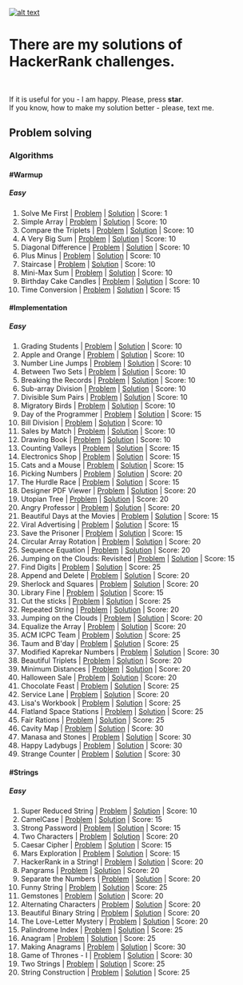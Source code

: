 [![alt text](https://i0.wp.com/gradsingames.com/wp-content/uploads/2016/05/856771_668224053197841_1943699009_o.png "Me on HackerRank")](https://www.hackerrank.com/jewel_vadim)


# There are my solutions of HackerRank challenges.
<br>

If it is useful for you - I am happy. Please, press **star**.
<br>
If you know, how to make my solution better - please, text me.


## Problem solving
### Algorithms
#### #Warmup
##### Easy
1. Solve Me First | [Problem](https://www.hackerrank.com/challenges/solve-me-first) | [Solution](https://github.com/jewelvadim/HackerRank/blob/master/Problem%20solving/Algorithms/%23Warmup/Easy/Solve%20Me%20First/README.md) | Score: 1
2. Simple Array | [Problem](https://www.hackerrank.com/challenges/simple-array-sum) | [Solution](https://github.com/jewelvadim/HackerRank/blob/master/Problem%20solving/Algorithms/%23Warmup/Easy/Simple%20Array/README.md) | Score: 10
3. Compare the Triplets | [Problem](https://www.hackerrank.com/challenges/compare-the-triplets) | [Solution](https://github.com/jewelvadim/HackerRank/blob/master/Problem%20solving/Algorithms/%23Warmup/Easy/Compare%20the%20Triplets/README.md) | Score: 10
4. A Very Big Sum | [Problem](https://www.hackerrank.com/challenges/a-very-big-sum) | [Solution](https://github.com/jewelvadim/HackerRank/blob/master/Problem%20solving/Algorithms/%23Warmup/Easy/A%20Very%20Big%20Sum/README.md) | Score: 10
5. Diagonal Difference | [Problem](https://www.hackerrank.com/challenges/diagonal-difference) | [Solution](https://github.com/jewelvadim/HackerRank/blob/master/Problem%20solving/Algorithms/%23Warmup/Easy/Diagonal%20Difference/README.md) | Score: 10
6. Plus Minus | [Problem](https://www.hackerrank.com/challenges/plus-minus) | [Solution](https://github.com/jewelvadim/HackerRank/blob/master/Problem%20solving/Algorithms/%23Warmup/Easy/Plus%20Minus/README.md) | Score: 10
7. Staircase | [Problem](https://www.hackerrank.com/challenges/staircase) | [Solution](https://github.com/jewelvadim/HackerRank/blob/master/Problem%20solving/Algorithms/%23Warmup/Easy/Staircase/README.md) | Score: 10
8. Mini-Max Sum | [Problem](https://www.hackerrank.com/challenges/mini-max-sum) | [Solution](https://github.com/jewelvadim/HackerRank/blob/master/Problem%20solving/Algorithms/%23Warmup/Easy/Mini-Max%20Sum/README.md) | Score: 10
9. Birthday Cake Candles | [Problem](https://www.hackerrank.com/challenges/birthday-cake-candles) | [Solution](https://github.com/jewelvadim/HackerRank/blob/master/Problem%20solving/Algorithms/%23Warmup/Easy/Birthday%20Cake%20Candles/README.md) | Score: 10
10. Time Conversion | [Problem](https://www.hackerrank.com/challenges/time-conversion) | [Solution](https://github.com/jewelvadim/HackerRank/blob/master/Problem%20solving/Algorithms/%23Warmup/Easy/Time%20Conversion/README.md) | Score: 15

#### #Implementation
##### Easy
1. Grading Students | [Problem](https://www.hackerrank.com/challenges/grading) | [Solution](https://github.com/jewelvadim/HackerRank/blob/master/Problem%20solving/Algorithms/%23Implementation/Easy/Grading%20Students/README.md) | Score: 10
2. Apple and Orange | [Problem](https://www.hackerrank.com/challenges/apple-and-orange) | [Solution](https://github.com/jewelvadim/HackerRank/blob/master/Problem%20solving/Algorithms/%23Implementation/Easy/Apple%20and%20Orange/README.md) | Score: 10
3. Number Line Jumps | [Problem](https://www.hackerrank.com/challenges/kangaroo) | [Solution](https://github.com/jewelvadim/HackerRank/blob/master/Problem%20solving/Algorithms/%23Implementation/Easy/Number%20Line%20Jumps/README.md) | Score: 10
4. Between Two Sets | [Problem](https://www.hackerrank.com/challenges/between-two-sets) | [Solution](https://github.com/jewelvadim/HackerRank/blob/master/Problem%20solving/Algorithms/%23Implementation/Easy/Between%20Two%20Sets/README.md) | Score: 10
5. Breaking the Records | [Problem](https://www.hackerrank.com/challenges/breaking-best-and-worst-records) | [Solution](https://github.com/jewelvadim/HackerRank/blob/master/Problem%20solving/Algorithms/%23Implementation/Easy/Breaking%20the%20Records/README.md) | Score: 10
6. Sub-array Division | [Problem](https://www.hackerrank.com/challenges/the-birthday-bar) | [Solution](https://github.com/jewelvadim/HackerRank/tree/master/Problem%20solving/Algorithms/%23Implementation/Easy/Sub-array%20Division) | Score: 10
7. Divisible Sum Pairs | [Problem](https://www.hackerrank.com/challenges/divisible-sum-pairs) | [Solution](https://github.com/jewelvadim/HackerRank/blob/master/Problem%20solving/Algorithms/%23Implementation/Easy/Divisible%20Sum%20Pairs/README.md) | Score: 10
8. Migratory Birds | [Problem](https://www.hackerrank.com/challenges/migratory-birds) | [Solution](https://github.com/jewelvadim/HackerRank/blob/master/Problem%20solving/Algorithms/%23Implementation/Easy/Migratory%20Birds/README.md) | Score: 10
9. Day of the Programmer | [Problem](https://www.hackerrank.com/challenges/day-of-the-programmer) | [Solution](https://github.com/jewelvadim/HackerRank/blob/master/Problem%20solving/Algorithms/%23Implementation/Easy/Day%20of%20the%20Programmer/README.md) | Score: 15
10. Bill Division | [Problem](https://www.hackerrank.com/challenges/bon-appetit) | [Solution](https://github.com/jewelvadim/HackerRank/blob/master/Problem%20solving/Algorithms/%23Implementation/Easy/Bill%20Division/README.md) | Score: 10
11. Sales by Match | [Problem](https://www.hackerrank.com/challenges/sock-merchant) | [Solution](https://github.com/jewelvadim/HackerRank/blob/master/Problem%20solving/Algorithms/%23Implementation/Easy/Sales%20by%20Match/README.md) | Score: 10
12. Drawing Book | [Problem](https://www.hackerrank.com/challenges/drawing-book) | [Solution](https://github.com/jewelvadim/HackerRank/blob/master/Problem%20solving/Algorithms/%23Implementation/Easy/Drawing%20Book/README.md) | Score: 10
13. Counting Valleys | [Problem](https://www.hackerrank.com/challenges/counting-valleys) | [Solution](https://github.com/jewelvadim/HackerRank/blob/master/Problem%20solving/Algorithms/%23Implementation/Easy/Counting%20Valleys/README.md) | Score: 15
14. Electronics Shop | [Problem](https://www.hackerrank.com/challenges/electronics-shop) | [Solution](https://github.com/jewelvadim/HackerRank/blob/master/Problem%20solving/Algorithms/%23Implementation/Easy/Electronics%20Shop/README.md) | Score: 15
15. Cats and a Mouse | [Problem](https://www.hackerrank.com/challenges/cats-and-a-mouse) | [Solution](https://github.com/jewelvadim/HackerRank/blob/master/Problem%20solving/Algorithms/%23Implementation/Easy/Cats%20and%20a%20Mouse/README.md) | Score: 15
16. Picking Numbers | [Problem](https://www.hackerrank.com/challenges/picking-numbers) | [Solution](https://github.com/jewelvadim/HackerRank/blob/master/Problem%20solving/Algorithms/%23Implementation/Easy/Picking%20Numbers/README.md) | Score: 20
17. The Hurdle Race | [Problem](https://www.hackerrank.com/challenges/the-hurdle-race) | [Solution](https://github.com/jewelvadim/HackerRank/blob/master/Problem%20solving/Algorithms/%23Implementation/Easy/The%20Hurdle%20Race/README.md) | Score: 15
18. Designer PDF Viewer | [Problem](https://www.hackerrank.com/challenges/designer-pdf-viewer) | [Solution](https://github.com/jewelvadim/HackerRank/blob/master/Problem%20solving/Algorithms/%23Implementation/Easy/Designer%20PDF%20Viewer/README.md) | Score: 20
19. Utopian Tree | [Problem](https://www.hackerrank.com/challenges/utopian-tree) | [Solution](https://github.com/jewelvadim/HackerRank/blob/master/Problem%20solving/Algorithms/%23Implementation/Easy/Utopian%20Tree/README.md) | Score: 20
20. Angry Professor | [Problem](https://www.hackerrank.com/challenges/angry-professor) | [Solution](https://github.com/jewelvadim/HackerRank/blob/master/Problem%20solving/Algorithms/%23Implementation/Easy/Angry%20Professor/README.md) | Score: 20
21. Beautiful Days at the Movies | [Problem](https://www.hackerrank.com/challenges/beautiful-days-at-the-movies) | [Solution](https://github.com/jewelvadim/HackerRank/blob/master/Problem%20solving/Algorithms/%23Implementation/Easy/Beautiful%20Days%20at%20the%20Movies/README.md) | Score: 15
22. Viral Advertising | [Problem](https://www.hackerrank.com/challenges/strange-advertising) | [Solution](https://github.com/jewelvadim/HackerRank/blob/master/Problem%20solving/Algorithms/%23Implementation/Easy/Viral%20Advertising/README.md) | Score: 15
23. Save the Prisoner | [Problem](https://www.hackerrank.com/challenges/save-the-prisoner) | [Solution](https://github.com/jewelvadim/HackerRank/blob/master/Problem%20solving/Algorithms/%23Implementation/Easy/Save%20the%20Prisoner/README.md) | Score: 15
24. Circular Array Rotation | [Problem](https://www.hackerrank.com/challenges/circular-array-rotation) | [Solution](https://github.com/jewelvadim/HackerRank/blob/master/Problem%20solving/Algorithms/%23Implementation/Easy/Circular%20Array%20Rotation/README.md) | Score: 20
25. Sequence Equation | [Problem](https://www.hackerrank.com/challenges/permutation-equation) | [Solution](https://github.com/jewelvadim/HackerRank/blob/master/Problem%20solving/Algorithms/%23Implementation/Easy/Sequence%20Equation/README.md) | Score: 20
26. Jumping on the Clouds: Revisited | [Problem](https://www.hackerrank.com/challenges/jumping-on-the-clouds-revisited) | [Solution](https://github.com/jewelvadim/HackerRank/blob/master/Problem%20solving/Algorithms/%23Implementation/Easy/Jumping%20on%20the%20Clouds:%20Revisited/README.md) | Score: 15
27. Find Digits | [Problem](https://www.hackerrank.com/challenges/find-digits) | [Solution](https://github.com/jewelvadim/HackerRank/blob/master/Problem%20solving/Algorithms/%23Implementation/Easy/Find%20Digits/README.md) | Score: 25
28. Append and Delete | [Problem](https://www.hackerrank.com/challenges/append-and-delete) | [Solution](https://github.com/jewelvadim/HackerRank/blob/master/Problem%20solving/Algorithms/%23Implementation/Easy/Append%20and%20Delete/README.md) | Score: 20
29. Sherlock and Squares | [Problem](https://www.hackerrank.com/challenges/sherlock-and-squares) | [Solution](https://github.com/jewelvadim/HackerRank/blob/master/Problem%20solving/Algorithms/%23Implementation/Easy/Sherlock%20and%20Squares/README.md) | Score: 20
30. Library Fine | [Problem](https://www.hackerrank.com/challenges/library-fine) | [Solution](https://github.com/jewelvadim/HackerRank/blob/master/Problem%20solving/Algorithms/%23Implementation/Easy/Library%20Fine/README.md) | Score: 15
31. Cut the sticks | [Problem](https://www.hackerrank.com/challenges/cut-the-sticks) | [Solution](https://github.com/jewelvadim/HackerRank/blob/master/Problem%20solving/Algorithms/%23Implementation/Easy/Cut%20the%20sticks/README.md) | Score: 25
32. Repeated String | [Problem](https://www.hackerrank.com/challenges/repeated-string) | [Solution](https://github.com/jewelvadim/HackerRank/blob/master/Problem%20solving/Algorithms/%23Implementation/Easy/Repeated%20String/README.md) | Score: 20
33. Jumping on the Clouds | [Problem](https://www.hackerrank.com/challenges/jumping-on-the-clouds) | [Solution](https://github.com/jewelvadim/HackerRank/blob/master/Problem%20solving/Algorithms/%23Implementation/Easy/Jumping%20on%20the%20Clouds/README.md) | Score: 20
34. Equalize the Array | [Problem](https://www.hackerrank.com/challenges/equality-in-a-array) | [Solution](https://github.com/jewelvadim/HackerRank/blob/master/Problem%20solving/Algorithms/%23Implementation/Easy/Equalize%20the%20Array/README.md) | Score: 20
35. ACM ICPC Team | [Problem](https://www.hackerrank.com/challenges/acm-icpc-team) | [Solution](https://github.com/jewelvadim/HackerRank/blob/master/Problem%20solving/Algorithms/%23Implementation/Easy/ACM%20ICPC%20Team/README.md) | Score: 25
36. Taum and B'day | [Problem](https://www.hackerrank.com/challenges/taum-and-bday) | [Solution](https://github.com/jewelvadim/HackerRank/blob/master/Problem%20solving/Algorithms/%23Implementation/Easy/Taum%20and%20B'day/README.md) | Score: 25
37. Modified Kaprekar Numbers | [Problem](https://www.hackerrank.com/challenges/kaprekar-numbers) | [Solution](https://github.com/jewelvadim/HackerRank/blob/master/Problem%20solving/Algorithms/%23Implementation/Easy/Modified%20Kaprekar%20Numbers/README.md) | Score: 30
38. Beautiful Triplets | [Problem](https://www.hackerrank.com/challenges/beautiful-triplets) | [Solution](https://github.com/jewelvadim/HackerRank/blob/master/Problem%20solving/Algorithms/%23Implementation/Easy/Beautiful%20Triplets/README.md) | Score: 20
39. Minimum Distances | [Problem](https://www.hackerrank.com/challenges/minimum-distances) | [Solution](https://github.com/jewelvadim/HackerRank/blob/master/Problem%20solving/Algorithms/%23Implementation/Easy/Minimum%20Distances/README.md) | Score: 20
40. Halloween Sale | [Problem](https://www.hackerrank.com/challenges/halloween-sale) | [Solution](https://github.com/jewelvadim/HackerRank/blob/master/Problem%20solving/Algorithms/%23Implementation/Easy/Halloween%20Sale/README.md) | Score: 20
41. Chocolate Feast | [Problem](https://www.hackerrank.com/challenges/chocolate-feast) | [Solution](https://github.com/jewelvadim/HackerRank/blob/master/Problem%20solving/Algorithms/%23Implementation/Easy/Chocolate%20Feast/README.md) | Score: 25
42. Service Lane | [Problem](https://www.hackerrank.com/challenges/service-lane) | [Solution](https://github.com/jewelvadim/HackerRank/blob/master/Problem%20solving/Algorithms/%23Implementation/Easy/Service%20Lane/README.md) | Score: 20
43. Lisa's Workbook | [Problem](https://www.hackerrank.com/challenges/lisa-workbook) | [Solution](https://github.com/jewelvadim/HackerRank/blob/master/Problem%20solving/Algorithms/%23Implementation/Easy/Lisa's%20Workbook/README.md) | Score: 25
44. Flatland Space Stations | [Problem](https://www.hackerrank.com/challenges/flatland-space-stations) | [Solution](https://github.com/jewelvadim/HackerRank/blob/master/Problem%20solving/Algorithms/%23Implementation/Easy/Flatland%20Space%20Stations/README.md) | Score: 25
45. Fair Rations | [Problem](https://www.hackerrank.com/challenges/fair-rations) | [Solution](https://github.com/jewelvadim/HackerRank/blob/master/Problem%20solving/Algorithms/%23Implementation/Easy/Fair%20Rations/README.md) | Score: 25
46. Cavity Map | [Problem](https://www.hackerrank.com/challenges/cavity-map) | [Solution](https://github.com/jewelvadim/HackerRank/blob/master/Problem%20solving/Algorithms/%23Implementation/Easy/Cavity%20Map/README.md) | Score: 30
47. Manasa and Stones | [Problem](https://www.hackerrank.com/challenges/manasa-and-stones) | [Solution](https://github.com/jewelvadim/HackerRank/blob/master/Problem%20solving/Algorithms/%23Implementation/Easy/Manasa%20and%20Stones/README.md) | Score: 30
48. Happy Ladybugs | [Problem](https://www.hackerrank.com/challenges/happy-ladybugs) | [Solution](https://github.com/jewelvadim/HackerRank/blob/master/Problem%20solving/Algorithms/%23Implementation/Easy/Happy%20Ladybugs/README.md) | Score: 30
49. Strange Counter | [Problem](https://www.hackerrank.com/challenges/strange-code) | [Solution](https://github.com/jewelvadim/HackerRank/blob/master/Problem%20solving/Algorithms/%23Implementation/Easy/Strange%20Counter/README.md) | Score: 30

#### #Strings
##### Easy
1. Super Reduced String | [Problem](https://www.hackerrank.com/challenges/reduced-string) | [Solution](https://github.com/jewelvadim/HackerRank/blob/master/Problem%20solving/Algorithms/%23Strings/Easy/Super%20Reduced%20String/README.md) | Score: 10
2. CamelCase | [Problem](https://www.hackerrank.com/challenges/camelcase) | [Solution](https://github.com/jewelvadim/HackerRank/blob/master/Problem%20solving/Algorithms/%23Strings/Easy/CamelCase/README.md) | Score: 15
3. Strong Password | [Problem](https://www.hackerrank.com/challenges/strong-password) | [Solution]() | Score: 15
4. Two Characters | [Problem](https://www.hackerrank.com/challenges/two-characters) | [Solution]() | Score: 20
5. Caesar Cipher | [Problem](https://www.hackerrank.com/challenges/caesar-cipher-1) | [Solution]() | Score: 15
6. Mars Exploration | [Problem](https://www.hackerrank.com/challenges/mars-exploration) | [Solution]() | Score: 15
7. HackerRank in a String! | [Problem](https://www.hackerrank.com/challenges/hackerrank-in-a-string) | [Solution]() | Score: 20
8. Pangrams | [Problem](https://www.hackerrank.com/challenges/pangrams) | [Solution]() | Score: 20
9. Separate the Numbers | [Problem](https://www.hackerrank.com/challenges/separate-the-numbers) | [Solution]() | Score: 20
10. Funny String | [Problem](https://www.hackerrank.com/challenges/funny-string) | [Solution]() | Score: 25
11. Gemstones | [Problem](https://www.hackerrank.com/challenges/gem-stones) | [Solution]() | Score: 20
12. Alternating Characters | [Problem](https://www.hackerrank.com/challenges/alternating-characters) | [Solution]() | Score: 20
13. Beautiful Binary String | [Problem](https://www.hackerrank.com/challenges/beautiful-binary-string) | [Solution]() | Score: 20
14. The Love-Letter Mystery | [Problem](https://www.hackerrank.com/challenges/the-love-letter-mystery) | [Solution]() | Score: 20
15. Palindrome Index | [Problem](https://www.hackerrank.com/challenges/palindrome-index) | [Solution]() | Score: 25
16. Anagram | [Problem](https://www.hackerrank.com/challenges/anagram) | [Solution]() | Score: 25
17. Making Anagrams | [Problem](https://www.hackerrank.com/challenges/making-anagrams) | [Solution]() | Score: 30
18. Game of Thrones - I | [Problem](https://www.hackerrank.com/challenges/game-of-thrones) | [Solution]() | Score: 30
19. Two Strings | [Problem](https://www.hackerrank.com/challenges/two-strings) | [Solution]() | Score: 25
20. String Construction | [Problem](https://www.hackerrank.com/challenges/string-construction) | [Solution]() | Score: 25
